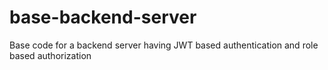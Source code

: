 # base-backend-server
Base code for a backend server having JWT based authentication and role based authorization
